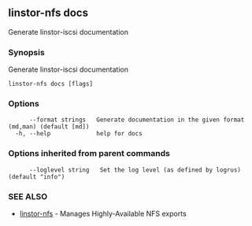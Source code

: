 ## linstor-nfs docs

Generate linstor-iscsi documentation

### Synopsis

Generate linstor-iscsi documentation

```
linstor-nfs docs [flags]
```

### Options

```
      --format strings   Generate documentation in the given format (md,man) (default [md])
  -h, --help             help for docs
```

### Options inherited from parent commands

```
      --loglevel string   Set the log level (as defined by logrus) (default "info")
```

### SEE ALSO

* [linstor-nfs](linstor-nfs.md)	 - Manages Highly-Available NFS exports

